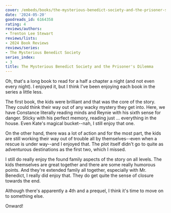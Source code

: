 ```yaml
---
cover: /embeds/books/the-mysterious-benedict-society-and-the-prisoner-s-dilemma.jpg
date: '2024-05-20'
goodreads_id: 6164358
rating: 4
reviews/authors:
- Trenton Lee Stewart
reviews/lists:
- 2024 Book Reviews
reviews/series:
- The Mysterious Benedict Society
series_index:
- 3
title: The Mysterious Benedict Society and the Prisoner's Dilemma
---
```

Oh, that's a long book to read for a half a chapter a night (and not even every night). I enjoyed it, but I think I've been enjoying each book in the series a little less. 

The first book, the kids were brilliant and that was the core of the story. They could think their way out of any wacky mystery they get into. Here, we have Constance literally reading minds and Reynie with his sixth sense for danger. Sticky with his perfect memory, reading just ... everything in the house. Even Kate's magical bucket--nah, I still enjoy that one.

On the other hand, there was a lot of action and for the most part, the kids are still working their way out of trouble all by themselves--even when a rescue is under way--and I enjoyed that. The plot itself didn't go to quite as adventurous destinations as the first two, which I missed. 

I still do really enjoy the found family aspects of the story on all levels. The kids themselves are great together and there are some really humorous points. And they're extended family all together, especially with Mr. Benedict, I really did enjoy that. They do get quite the sense of closure towards the end. 

Although there's apparently a 4th and a prequel, I think it's time to move on to something else. 

Onward!

<!--more-->